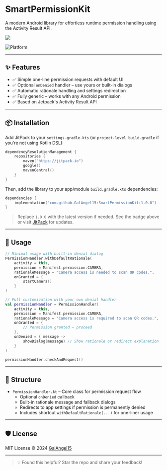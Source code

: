 # SmartPermissionKit

A modern Android library for effortless runtime permission handling using the Activity Result API.

[![](https://jitpack.io/v/GalAngel15/SmartPermissionKit.svg)](https://jitpack.io/#GalAngel15/SmartPermissionKit)

![Platform](https://img.shields.io/badge/platform-Android-blue)

---

## ✨ Features

* ✅ Simple one-line permission requests with default UI
* ✅ Optional `onDenied` handler – use yours or built-in dialogs
* ✅ Automatic rationale handling and settings redirection
* ✅ Fully generic – works with any Android permission
* ✅ Based on Jetpack's Activity Result API

---

## 📦 Installation

Add JitPack to your `settings.gradle.kts` (or `project-level build.gradle` if you're not using Kotlin DSL):

```kotlin
dependencyResolutionManagement {
    repositories {
        maven("https://jitpack.io")
        google()
        mavenCentral()
    }
}
````

Then, add the library to your app/module `build.gradle.kts` dependencies:

```kotlin
dependencies {
    implementation("com.github.GalAngel15:SmartPermissionKit:1.0.0")
}
```

> Replace `1.0.0` with the latest version if needed.
> See the badge above or visit [JitPack](https://jitpack.io/#GalAngel15/SmartPermissionKit) for updates.

---


## 🚀 Usage

```kotlin
// Minimal usage with built-in denial dialog
PermissionHandler.withDefaultRationale(
    activity = this,
    permission = Manifest.permission.CAMERA,
    rationaleMessage = "Camera access is needed to scan QR codes.",
    onGranted = {
        startCamera()
    }
)
```
```kotlin
// Full customization with your own denial handler
val permissionHandler = PermissionHandler(
    activity = this,
    permission = Manifest.permission.CAMERA,
    rationaleMessage = "Camera access is required to scan QR codes.",
    onGranted = {
        // Permission granted – proceed
    },
    onDenied = { message ->
        showDialog(message) // Show rationale or redirect explanation
    }
)

permissionHandler.checkAndRequest()
```

---

## 📂 Structure

* `PermissionHandler.kt` – Core class for permission request flow
  - Optional `onDenied` callback
  - Built-in rationale message and fallback dialogs
  - Redirects to app settings if permission is permanently denied
  - Includes shortcut `withDefaultRationale(...)` for one-liner usage

---

## 🛡️ License

MIT License © 2024 [GalAngel15](https://github.com/GalAngel15)

---

> 💡 Found this helpful? Star the repo and share your feedback!

